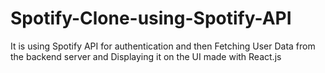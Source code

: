 # Spotify-Clone-using-Spotify-API
It is using Spotify API for authentication and then Fetching User Data from the backend server and Displaying it on the UI made with React.js
